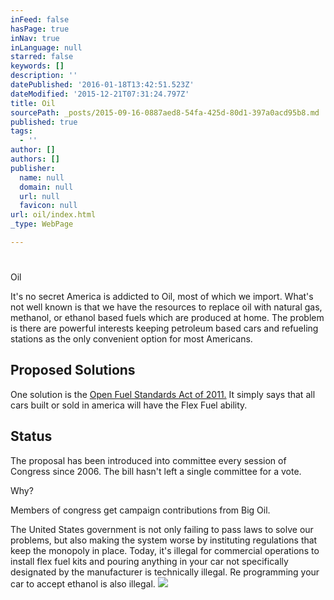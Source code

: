 ```yaml
---
inFeed: false
hasPage: true
inNav: true
inLanguage: null
starred: false
keywords: []
description: ''
datePublished: '2016-01-18T13:42:51.523Z'
dateModified: '2015-12-21T07:31:24.797Z'
title: Oil
sourcePath: _posts/2015-09-16-0887aed8-54fa-425d-80d1-397a0acd95b8.md
published: true
tags:
  - ''
author: []
authors: []
publisher:
  name: null
  domain: null
  url: null
  favicon: null
url: oil/index.html
_type: WebPage

---
```

# 

Oil

It's no secret America is addicted to Oil, most of which we import. What's not well known is that we have the resources to replace oil with natural gas, methanol, or ethanol based fuels which are produced at home. The problem is there are powerful interests keeping petroleum based cars and refueling stations as the only convenient option for most Americans.

## Proposed Solutions

One solution is the [Open Fuel Standards Act of 2011\.][0] It simply says that all cars built or sold in america will have the Flex Fuel ability. 

## Status

The proposal has been introduced into committee every session of Congress since 2006\. The bill hasn't left a single committee for a vote. 

Why? 

Members of congress get campaign contributions from Big Oil.

The United States government is not only failing to pass laws to solve our problems, but also making the system worse by instituting regulations that keep the monopoly in place. Today, it's illegal for commercial operations to install flex fuel kits and pouring anything in your car not specifically designated by the manufacturer is technically illegal. Re programming your car to accept ethanol is also illegal. ![](https://the-grid-user-content.s3-us-west-2.amazonaws.com/d02fb87a-0682-4a0f-b125-3173421d2766.jpg)

[0]: http://thegrid.ai/laissez-faire/